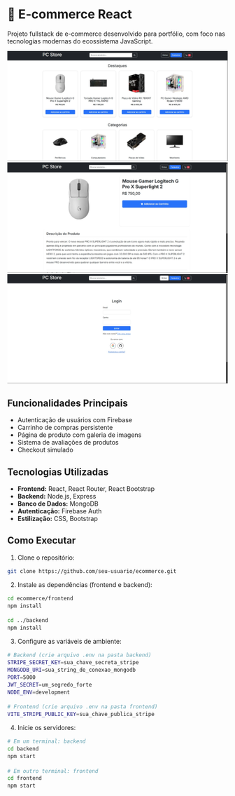 # 🛒 E-commerce React

Projeto fullstack de e-commerce desenvolvido para portfólio, com foco nas tecnologias modernas do ecossistema JavaScript.

![Home](./frontEnd/public/images/home.png)
![Product](./frontEnd/public/images/product.png)
![Login](./frontEnd/public/images/login.png)

## Funcionalidades Principais
- Autenticação de usuários com Firebase
- Carrinho de compras persistente
- Página de produto com galeria de imagens
- Sistema de avaliações de produtos
- Checkout simulado

## Tecnologias Utilizadas
- **Frontend:** React, React Router, React Bootstrap
- **Backend:** Node.js, Express
- **Banco de Dados:** MongoDB
- **Autenticação:** Firebase Auth
- **Estilização:** CSS, Bootstrap

## Como Executar

1. Clone o repositório:
```bash
git clone https://github.com/seu-usuario/ecommerce.git
```

2. Instale as dependências (frontend e backend):
```bash
cd ecommerce/frontend
npm install

cd ../backend
npm install
```

3. Configure as variáveis de ambiente:
```bash
# Backend (crie arquivo .env na pasta backend)
STRIPE_SECRET_KEY=sua_chave_secreta_stripe
MONGODB_URI=sua_string_de_conexao_mongodb
PORT=5000
JWT_SECRET=um_segredo_forte
NODE_ENV=development

# Frontend (crie arquivo .env na pasta frontend)
VITE_STRIPE_PUBLIC_KEY=sua_chave_publica_stripe
```

4. Inicie os servidores:
```bash
# Em um terminal: backend
cd backend
npm start

# Em outro terminal: frontend
cd frontend
npm start
```
